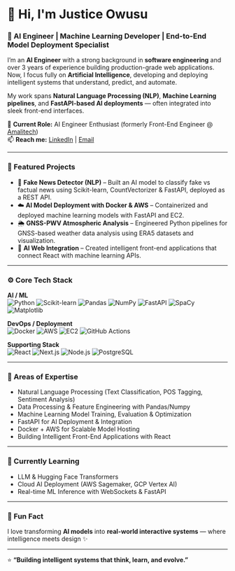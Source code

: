 # 👋 Hi, I'm Justice Owusu  
### 🧠 AI Engineer | Machine Learning Developer | End-to-End Model Deployment Specialist  

I’m an **AI Engineer** with a strong background in **software engineering** and over 3 years of experience building production-grade web applications.  
Now, I focus fully on **Artificial Intelligence**, developing and deploying intelligent systems that understand, predict, and automate.  

My work spans **Natural Language Processing (NLP)**, **Machine Learning pipelines**, and **FastAPI-based AI deployments** — often integrated into sleek front-end interfaces.  

💼 **Current Role:** AI Engineer Enthusiast (formerly Front-End Engineer @ [Amalitech](https://amalitech.org))  
📫 **Reach me:** [LinkedIn](your-linkedin-url) | [Email](mailto:your-email)

---

### 🚀 Featured Projects

- 🧩 **Fake News Detector (NLP)** – Built an AI model to classify fake vs factual news using Scikit-learn, CountVectorizer & FastAPI, deployed as a REST API.  
- ☁️ **AI Model Deployment with Docker & AWS** – Containerized and deployed machine learning models with FastAPI and EC2.  
- 🌦 **GNSS-PWV Atmospheric Analysis** – Engineered Python pipelines for GNSS-based weather data analysis using ERA5 datasets and visualization.  
- 🧠 **AI Web Integration** – Created intelligent front-end applications that connect React with machine learning APIs.

---

### ⚙️ Core Tech Stack

**AI / ML**  
![Python](https://img.shields.io/badge/Python-3776AB?style=for-the-badge&logo=python&logoColor=white)
![Scikit-learn](https://img.shields.io/badge/Scikit--learn-F7931E?style=for-the-badge&logo=scikit-learn&logoColor=white)
![Pandas](https://img.shields.io/badge/Pandas-150458?style=for-the-badge&logo=pandas&logoColor=white)
![NumPy](https://img.shields.io/badge/NumPy-013243?style=for-the-badge&logo=numpy&logoColor=white)
![FastAPI](https://img.shields.io/badge/FastAPI-009688?style=for-the-badge&logo=fastapi&logoColor=white)
![SpaCy](https://img.shields.io/badge/SpaCy-09A3D5?style=for-the-badge&logo=spacy&logoColor=white)
![Matplotlib](https://img.shields.io/badge/Matplotlib-11557C?style=for-the-badge&logo=plotly&logoColor=white)

**DevOps / Deployment**  
![Docker](https://img.shields.io/badge/Docker-2496ED?style=for-the-badge&logo=docker&logoColor=white)
![AWS](https://img.shields.io/badge/AWS-FF9900?style=for-the-badge&logo=amazon-aws&logoColor=white)
![EC2](https://img.shields.io/badge/EC2-FF9900?style=for-the-badge&logo=amazon-ec2&logoColor=white)
![GitHub Actions](https://img.shields.io/badge/GitHub_Actions-2088FF?style=for-the-badge&logo=github-actions&logoColor=white)

**Supporting Stack**  
![React](https://img.shields.io/badge/React-20232A?style=for-the-badge&logo=react&logoColor=61DAFB)
![Next.js](https://img.shields.io/badge/Next.js-000000?style=for-the-badge&logo=nextdotjs&logoColor=white)
![Node.js](https://img.shields.io/badge/Node.js-43853D?style=for-the-badge&logo=node-dot-js&logoColor=white)
![PostgreSQL](https://img.shields.io/badge/PostgreSQL-336791?style=for-the-badge&logo=postgresql&logoColor=white)

---

### 🧩 Areas of Expertise
- Natural Language Processing (Text Classification, POS Tagging, Sentiment Analysis)  
- Data Processing & Feature Engineering with Pandas/Numpy  
- Machine Learning Model Training, Evaluation & Optimization  
- FastAPI for AI Deployment & Integration  
- Docker + AWS for Scalable Model Hosting  
- Building Intelligent Front-End Applications with React  

---

### 🧠 Currently Learning
- LLM & Hugging Face Transformers  
- Cloud AI Deployment (AWS Sagemaker, GCP Vertex AI)  
- Real-time ML Inference with WebSockets & FastAPI  

---

### 💬 Fun Fact
I love transforming **AI models** into **real-world interactive systems** — where intelligence meets design ✨  

---

⭐ **“Building intelligent systems that think, learn, and evolve.”**
